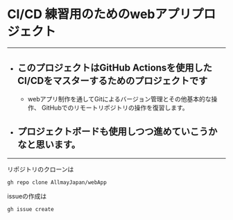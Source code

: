 # **CI/CD 練習用のためのwebアプリプロジェクト**
---
- ## このプロジェクトはGitHub Actionsを使用したCI/CDをマスターするためのプロジェクトです
    * webアプリ制作を通してGitによるバージョン管理とその他基本的な操作、
    GitHubでのリモートリポジトリの操作を復習します。

- ## プロジェクトボードも使用しつつ進めていこうかなと思います。
---
リポジトリのクローンは
```bash
gh repo clone AllmayJapan/webApp
```
issueの作成は
```bash
gh issue create
```

